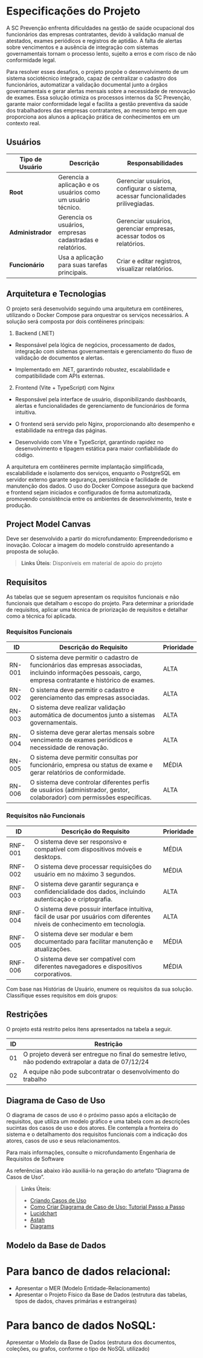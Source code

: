 # Especificações do Projeto

A SC Prevenção enfrenta dificuldades na gestão de saúde ocupacional dos funcionários das empresas contratantes, devido à validação manual de atestados, exames periódicos e registros de aptidão. A falta de alertas sobre vencimentos e a ausência de integração com sistemas governamentais tornam o processo lento, sujeito a erros e com risco de não conformidade legal.

Para resolver esses desafios, o projeto propõe o desenvolvimento de um sistema sociotécnico integrado, capaz de centralizar o cadastro dos funcionários, automatizar a validação documental junto a órgãos governamentais e gerar alertas mensais sobre a necessidade de renovação de exames. Essa solução otimiza os processos internos da SC Prevenção, garante maior conformidade legal e facilita a gestão preventiva da saúde dos trabalhadores das empresas contratantes, ao mesmo tempo em que proporciona aos alunos a aplicação prática de conhecimentos em um contexto real.

## Usuários

| Tipo de Usuário   | Descrição | Responsabilidades |
|------------------|-----------|------------------|
| **Root** | Gerencia a aplicação e os usuários como um usuário técnico. | Gerenciar usuários, configurar o sistema, acessar funcionalidades prilivegiadas. |
| **Administrador** | Gerencia os usuários, empresas cadastradas e relatórios. | Gerenciar usuários, gerenciar empresas, acessar todos os relatórios. |
| **Funcionário** | Usa a aplicação para suas tarefas principais. | Criar e editar registros, visualizar relatórios. |


## Arquitetura e Tecnologias

O projeto será desenvolvido seguindo uma arquitetura em contêineres, utilizando o Docker Compose para orquestrar os serviços necessários. A solução será composta por dois contêineres principais:

1. Backend (.NET)

  - Responsável pela lógica de negócios, processamento de dados, integração com sistemas governamentais e gerenciamento do fluxo de validação de documentos e alertas.

  - Implementado em .NET, garantindo robustez, escalabilidade e compatibilidade com APIs externas.

2. Frontend (Vite + TypeScript) com Nginx

  - Responsável pela interface de usuário, disponibilizando dashboards, alertas e funcionalidades de gerenciamento de funcionários de forma intuitiva.

  - O frontend será servido pelo Nginx, proporcionando alto desempenho e estabilidade na entrega das páginas.

  - Desenvolvido com Vite e TypeScript, garantindo rapidez no desenvolvimento e tipagem estática para maior confiabilidade do código.

A arquitetura em contêineres permite implantação simplificada, escalabilidade e isolamento dos serviços, enquanto o PostgreSQL em servidor externo garante segurança, persistência e facilidade de manutenção dos dados. O uso do Docker Compose assegura que backend e frontend sejam iniciados e configurados de forma automatizada, promovendo consistência entre os ambientes de desenvolvimento, teste e produção.

## Project Model Canvas

Deve ser desenvolvido a partir do microfundamento: Empreendedorismo e inovação.
Colocar a imagem do modelo construído apresentando a proposta de solução.

> **Links Úteis**:
> Disponíveis em material de apoio do projeto

## Requisitos

As tabelas que se seguem apresentam os requisitos funcionais e não funcionais que detalham o escopo do projeto. Para determinar a prioridade de requisitos, aplicar uma técnica de priorização de requisitos e detalhar como a técnica foi aplicada.

### Requisitos Funcionais

|ID     | Descrição do Requisito  |Prioridade |
|-------|-------------------------|----|
|RN-001| O sistema deve permitir o cadastro de funcionários das empresas associadas, incluindo informações pessoais, cargo, empresa contratante e histórico de exames. | ALTA | 
|RN-002| O sistema deve permitir o cadastro e gerenciamento das empresas associadas. |  ALTA | 
|RN-003| O sistema deve realizar validação automática de documentos junto a sistemas governamentais. |  ALTA | 
|RN-004| O sistema deve gerar alertas mensais sobre vencimento de exames periódicos e necessidade de renovação. |  ALTA | 
|RN-005| O sistema deve permitir consultas por funcionário, empresa ou status de exame e gerar relatórios de conformidade. |  MÉDIA | 
|RN-006| O sistema deve controlar diferentes perfis de usuários (administrador, gestor, colaborador) com permissões específicas. |  ALTA |

### Requisitos não Funcionais

|ID     | Descrição do Requisito  |Prioridade |
|-------|-------------------------|----|
|RNF-001| O sistema deve ser responsivo e compatível com dispositivos móveis e desktops. | MÉDIA | 
|RNF-002| O sistema deve processar requisições do usuário em no máximo 3 segundos. |  MÉDIA | 
|RNF-003| O sistema deve garantir segurança e confidencialidade dos dados, incluindo autenticação e criptografia. |  ALTA | 
|RNF-004| O sistema deve possuir interface intuitiva, fácil de usar por usuários com diferentes níveis de conhecimento em tecnologia. |  ALTA | 
|RNF-005|O sistema deve ser modular e bem documentado para facilitar manutenção e atualizações. |  MÉDIA | 
|RNF-006| O sistema deve ser compatível com diferentes navegadores e dispositivos corporativos. |  MÉDIA |


Com base nas Histórias de Usuário, enumere os requisitos da sua solução. Classifique esses requisitos em dois grupos:

## Restrições

O projeto está restrito pelos itens apresentados na tabela a seguir.

|ID| Restrição                                             |
|--|-------------------------------------------------------|
|01| O projeto deverá ser entregue no final do semestre letivo, não podendo extrapolar a data de 07/12/24 |
|02| A equipe não pode subcontratar o desenvolvimento do trabalho        |

## Diagrama de Caso de Uso

O diagrama de casos de uso é o próximo passo após a elicitação de requisitos, que utiliza um modelo gráfico e uma tabela com as descrições sucintas dos casos de uso e dos atores. Ele contempla a fronteira do sistema e o detalhamento dos requisitos funcionais com a indicação dos atores, casos de uso e seus relacionamentos. 

Para mais informações, consulte o microfundamento Engenharia de Requisitos de Software 

As referências abaixo irão auxiliá-lo na geração do artefato “Diagrama de Casos de Uso”.

> **Links Úteis**:
> - [Criando Casos de Uso](https://www.ibm.com/docs/pt-br/elm/6.0?topic=requirements-creating-use-cases)
> - [Como Criar Diagrama de Caso de Uso: Tutorial Passo a Passo](https://gitmind.com/pt/fazer-diagrama-de-caso-uso.html/)
> - [Lucidchart](https://www.lucidchart.com/)
> - [Astah](https://astah.net/)
> - [Diagrams](https://app.diagrams.net/)

## Modelo da Base de Dados

# Para banco de dados relacional:
- Apresentar o MER (Modelo Entidade-Relacionamento)
- Apresentar o Projeto Físico da Base de Dados (estrutura das tabelas, tipos de dados, chaves primárias e estrangeiras)
# Para banco de dados NoSQL:
Apresentar o Modelo da Base de Dados (estrutura dos documentos, coleções, ou grafos, conforme o tipo de NoSQL utilizado)


